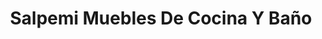 ---
title: "Salpemi Muebles De Cocina Y Baño"
url: /torrent/salpemi-muebles-de-cocina-y-bano/
shop: muebles
---